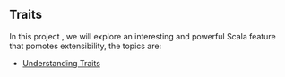 Traits
---------------------------------
In this project , we will explore an interesting and powerful Scala feature that pomotes extensibility, the topics are:

* [Understanding Traits](https://github.com/robsonoduarte/learn-scala/blob/master/pragmatic-scala/traits/src/main/scala/br/com/mystudies/scala/UnderstandingTraits.scala)
